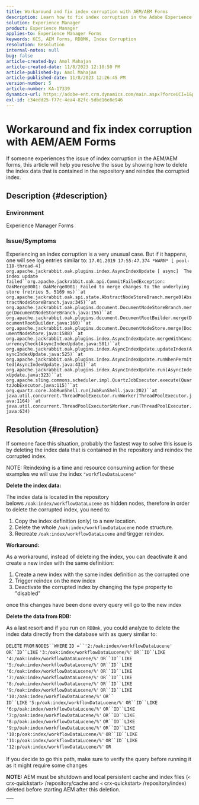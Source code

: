```yaml
---
title: Workaround and fix index corruption with AEM/AEM Forms
description: Learn how to fix index corruption in the Adobe Experience Forms. Delete the index data that is contained in the repository and reindex the corrupted index.
solution: Experience Manager
product: Experience Manager
applies-to: Experience Manager Forms
keywords: KCS, AEM Forms, RDBMK, Index Corruption
resolution: Resolution
internal-notes: null
bug: false
article-created-by: Amol Mahajan
article-created-date: 11/8/2023 12:10:50 PM
article-published-by: Amol Mahajan
article-published-date: 11/8/2023 12:26:45 PM
version-number: 5
article-number: KA-17339
dynamics-url: https://adobe-ent.crm.dynamics.com/main.aspx?forceUCI=1&pagetype=entityrecord&etn=knowledgearticle&id=de7689d8-2f7e-ee11-8179-6045bd006704
exl-id: c34edd25-f77c-4ea4-82fc-5dbd16e8e946
---
```

# Workaround and fix index corruption with AEM/AEM Forms


If someone experiences the issue of index corruption in the AEM/AEM forms, this article will help you resolve the issue by showing how to delete the index data that is contained in the repository and reindex the corrupted index.

## Description {#description}


### <b>Environment</b>

Experience Manager Forms



### <b>Issue/Symptoms</b>

Experiencing an index corruption is a very unusual case. But if it happens, one will see log entries similar to:
`17.01.2019 17:55:47.374 *WARN* [ pool-118-thread-4]  org.apache.jackrabbit.oak.plugins.index.AsyncIndexUpdate [ async]  The index update failed``org.apache.jackrabbit.oak.api.CommitFailedException: OakMerge0001: OakMerge0001: Failed to merge changes to the underlying store (retries 5, 5169 ms)``at org.apache.jackrabbit.oak.spi.state.AbstractNodeStoreBranch.merge0(AbstractNodeStoreBranch.java:345)``at org.apache.jackrabbit.oak.plugins.document.DocumentNodeStoreBranch.merge(DocumentNodeStoreBranch.java:156)``at org.apache.jackrabbit.oak.plugins.document.DocumentRootBuilder.merge(DocumentRootBuilder.java:160)``at org.apache.jackrabbit.oak.plugins.document.DocumentNodeStore.merge(DocumentNodeStore.java:1588)``at org.apache.jackrabbit.oak.plugins.index.AsyncIndexUpdate.mergeWithConcurrencyCheck(AsyncIndexUpdate.java:581)``at org.apache.jackrabbit.oak.plugins.index.AsyncIndexUpdate.updateIndex(AsyncIndexUpdate.java:525)``at org.apache.jackrabbit.oak.plugins.index.AsyncIndexUpdate.runWhenPermitted(AsyncIndexUpdate.java:431)``at org.apache.jackrabbit.oak.plugins.index.AsyncIndexUpdate.run(AsyncIndexUpdate.java:323)``at org.apache.sling.commons.scheduler.impl.QuartzJobExecutor.execute(QuartzJobExecutor.java:115)``at org.quartz.core.JobRunShell.run(JobRunShell.java:202)``at java.util.concurrent.ThreadPoolExecutor.runWorker(ThreadPoolExecutor.java:1164)``at java.util.concurrent.ThreadPoolExecutor$Worker.run(ThreadPoolExecutor.java:634)`

## Resolution {#resolution}


If someone face this situation, probably the fastest way to solve this issue is by deleting the index data that is contained in the repository and reindex the corrupted index.

NOTE: Reindexing is a time and resource consuming action for these examples we will use the index `"workflowDataLucene"`

<b>Delete the index data: </b>

The index data is located in the repository belows `/oak:index/workflowDataLucene` as hidden nodes, therefore in order to delete the corrupted index, you need to:

1. Copy the index definition (only) to a new location.
2. Delete the whole `/oak:index/workflowDataLucene` node structure.
3. Recreate `/oak:index/workflowDataLucene` and tirgger reindex.


<b>Workaround:</b>

As a workaround, instead of deleteing the index, you can deactivate it and create a new index with the same definition:

1. Create a new index with the same index definition as the corrupted one
2. Trigger reindex on the new index
3. Deactivate the corrupted index by changing the type property to "disabled"


once this changes have been done every query will go to the new index

<b>Delete the data from RDB:</b>

As a last resort and if you run on `RDBmk`, you could analyze to delete the index data directly from the database with as query similar to:

`DELETE` `FROM` `NODES``WHERE`
`ID =``'2:/oak:index/workflowDataLucene'` `OR``ID``LIKE` `'3:/oak:index/workflowDataLucene/%'` `OR``ID``LIKE` `'4:/oak:index/workflowDataLucene/%'` `OR``ID``LIKE` `'5:/oak:index/workflowDataLucene/%'` `OR``ID``LIKE` `'6:/oak:index/workflowDataLucene/%'` `OR``ID``LIKE` `'7:/oak:index/workflowDataLucene/%'` `OR``ID``LIKE` `'8:/oak:index/workflowDataLucene/%'` `OR``ID``LIKE` `'9:/oak:index/workflowDataLucene/%'` `OR``ID``LIKE` `'10:/oak:index/workflowDataLucene/%'` `OR`` ` <br>`ID``LIKE` `'5:p/oak:index/workflowDataLucene/%'` `OR``ID``LIKE` `'6:p/oak:index/workflowDataLucene/%'` `OR``ID``LIKE` `'7:p/oak:index/workflowDataLucene/%'` `OR``ID``LIKE` `'8:p/oak:index/workflowDataLucene/%'` `OR``ID``LIKE` `'9:p/oak:index/workflowDataLucene/%'` `OR``ID``LIKE` `'10:p/oak:index/workflowDataLucene/%'` `OR``ID``LIKE` `'11:p/oak:index/workflowDataLucene/%'` `OR``ID``LIKE` `'12:p/oak:index/workflowDataLucene/%'` `OR`<br> <br>
If you decide to go this path, make sure to verify the query before running it as it might require some changes

<b>NOTE:</b> AEM must be shutdown and local persistent cache and index files (`<` crx-quickstart`>` /repository/cache and `<` crx-quickstart`>` /repository/index) deleted before starting AEM after this deletion.


|   |
| --- |
